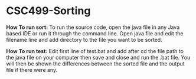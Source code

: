 # CSC499-Sorting
**How To run sort:**
To run the source code, open the java file in any Java based IDE or run it through the command line. Open java file and edit the filename line and add directory to the file you want to be sorted.

**How To run test:**
Edit first line of test.bat and add after cd the file path to the java file on your computer then save and close and run the .bat file. You will then be shown the differences between the sorted file and the output file if there were any.

